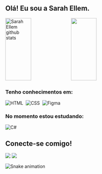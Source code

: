 ## Olá! Eu sou a Sarah Ellem.


<div>  
  <img width="40%" height="195px" src="https://github-readme-stats.vercel.app/api?username=SarahEllem&show_icons=true&count_private=true&hide_border=true&title_color=c479ff&icon_color=ff3cd4&text_color=c9d1d9&bg_color=0d1117" alt="Sarah Ellem github stats" /> 
  <img width="40%" height="195px" src="https://github-readme-stats.vercel.app/api/top-langs/?username=SarahEllem&layout=compact&hide_border=true&title_color=c479ff&text_color=F8C1F2&bg_color=0d1117" />
</div>



  ### Tenho conhecimentos em:
  ![HTML](https://img.shields.io/badge/-HTML-0D1117?style=for-the-badge&logo=html5&labelColor=0D1117)&nbsp;
  ![CSS](https://img.shields.io/badge/-CSS-0D1117?style=for-the-badge&logo=CSS3&logoColor=1572B6&labelColor=0D1117)&nbsp;
  ![Figma](https://img.shields.io/badge/-figma-0D1117?style=for-the-badge&logo=figma&labelColor=0D1117)&nbsp;
  
  ### No momento estou estudando:
  ![C#](https://img.shields.io/badge/-cSharp-0D1117?style=for-the-badge&logo=csharp&logoColor=purple&labelColor=0D1117)&nbsp;

  ### 
 
 ## Conecte-se comigo!
  <div>
   <a href="https://www.linkedin.com/in/sarah-ellem/" target="_blank"><img src="https://img.shields.io/badge/LinkedIn-0D1117?style=for-the-badge&logo=linkedin&logoColor=2270be" target="_blank"></a> 
  <a href = "mailto:sarah.ellemestudos@gmail.com"><img src="https://img.shields.io/badge/Email-0D1117?style=for-the-badge&logo=gmail&logoColor=rrr" target="_blank"></a>
 </div>
  
![Snake animation](https://github.com/SarahEllem/SarahEllem/blob/output/github-contribution-grid-snake.svg)
